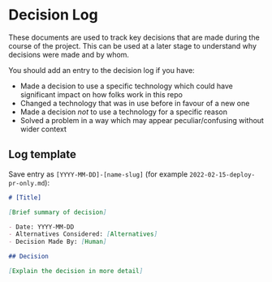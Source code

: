 # Decision Log
These documents are used to track key decisions that are made during the course of the project. This can be used at a later stage to understand why decisions were made and by whom.

You should add an entry to the decision log if you have:
- Made a decision to use a specific technology which could have significant impact on how folks work in this repo
- Changed a technology that was in use before in favour of a new one
- Made a decision _not_ to use a technology for a specific reason
- Solved a problem in a way which may appear peculiar/confusing without wider context

## Log template
Save entry as `[YYYY-MM-DD]-[name-slug]` (for example `2022-02-15-deploy-pr-only.md`):

```md
# [Title]

[Brief summary of decision]

- Date: YYYY-MM-DD
- Alternatives Considered: [Alternatives]
- Decision Made By: [Human]

## Decision

[Explain the decision in more detail]
```
